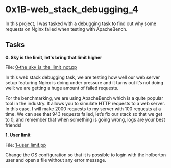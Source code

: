 # 0x1B-web_stack_debugging_4

In this project, I was tasked with a debugging task to find out why some requests on Nginx failed when testing with ApacheBench.

## Tasks

**0. Sky is the limit, let's bring that limit higher**

File: [0-the_sky_is_the_limit_not.pp](./0-the_sky_is_the_limit_not.pp)

In this web stack debugging task, we are testing how well our web server setup featuring Nginx is doing under pressure and it turns out it’s not doing well: we are getting a huge amount of failed requests.

For the benchmarking, we are using ApacheBench which is a quite popular tool in the industry. It allows you to simulate HTTP requests to a web server. In this case, I will make 2000 requests to my server with 100 requests at a time. We can see that 943 requests failed, let’s fix our stack so that we get to 0, and remember that when something is going wrong, logs are your best friends!

**1. User limit**

File: [1-user_limit.pp](./1-user_limit.pp)

Change the OS configuration so that it is possible to login with the holberton user and open a file without any error message.
